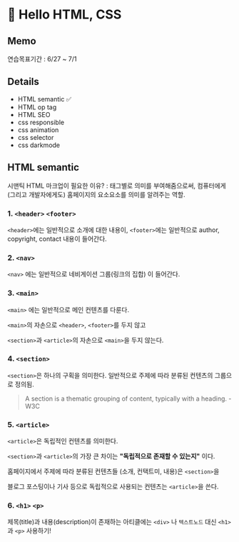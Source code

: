 # 👋 Hello HTML, CSS

## Memo

연습목표기간 : 6/27 ~ 7/1

## Details

- HTML semantic ✅
- HTML op tag
- HTML SEO
- css responsible
- css animation
- css selector
- css darkmode

## HTML semantic

시맨틱 HTML 마크업이 필요한 이유? : 태그별로 의미를 부여해줌으로써, 컴퓨터에게 (그리고 개발자에게도) 홈페이지의 요소요소를 의미를 알려주는 역할.

### 1. `<header>` `<footer>`

`<header>`에는 일반적으로 소개에 대한 내용이, `<footer>`에는 일반적으로 author, copyright, contact 내용이 들어간다.

### 2. `<nav>`

`<nav>` 에는 일반적으로 네비게이션 그룹(링크의 집합) 이 들어간다.

### 3. `<main>`

`<main>` 에는 일반적으로 메인 컨텐츠를 다룬다.

`<main>`의 자손으로 `<header>`, `<footer>`를 두지 않고

`<section>`과 `<article>`의 자손으로 `<main>`을 두지 않는다.

### 4. `<section>`

`<section>`은 하나의 구획을 의미한다. 일반적으로 주제에 따라 분류된 컨텐츠의 그룹으로 정의됨.

> A section is a thematic grouping of content, typically with a heading. -W3C

### 5. `<article>`

`<article>`은 독립적인 컨텐츠를 의미한다.

`<section>`과 `<article>`의 가장 큰 차이는 **"독립적으로 존재할 수 있는지"** 이다.

홈페이지에서 주제에 따라 분류된 컨텐츠들 (소개, 컨택트미, 내용)은 `<section>`을

블로그 포스팅이나 기사 등으로 독립적으로 사용되는 컨텐츠는 `<article>`을 쓴다.

### 6. `<h1>` `<p>`

제목(title)과 내용(description)이 존재하는 아티클에는 `<div>` 나 `텍스트노드` 대신 `<h1>`과 `<p>` 사용하기!
